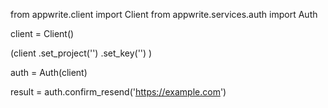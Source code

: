 from appwrite.client import Client
from appwrite.services.auth import Auth

client = Client()

(client
  .set_project('')
  .set_key('')
)

auth = Auth(client)

result = auth.confirm_resend('https://example.com')
